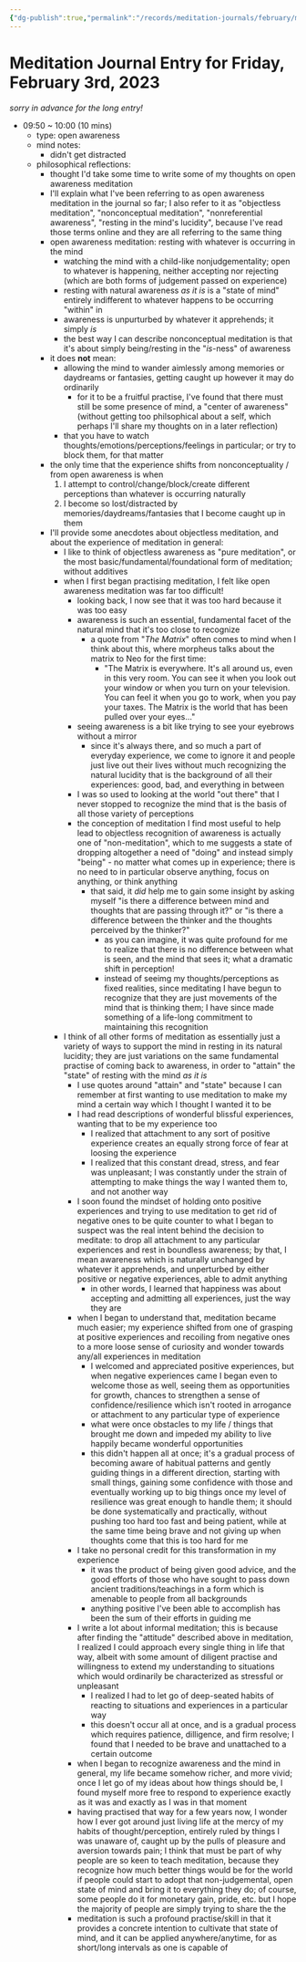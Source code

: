```yaml
---
{"dg-publish":true,"permalink":"/records/meditation-journals/february/meditation-journal-for-2023-02-03/","tags":["type/meditation-journal-entry info/phil-384/meditation-journal-entry"]}
---
```



# Meditation Journal Entry for Friday, February 3rd, 2023

*sorry in advance for the long entry!*

- 09:50 ~ 10:00 (10 mins)
	- type: open awareness
	- mind notes:
		- didn't get distracted
	- philosophical reflections:
		- thought I'd take some time to write some of my thoughts on open awareness meditation
		- I'll explain what I've been referring to as open awareness meditation in the journal so far; I also refer to it as "objectless meditation", "nonconceptual meditation", "nonreferential awareness", "resting in the mind's lucidity", because I've read those terms online and they are all referring to the same thing
		- open awareness meditation: resting with whatever is occurring in the mind
			- watching the mind with a child-like nonjudgementality; open to whatever is happening, neither accepting nor rejecting (which are both forms of judgement passed on experience)
			- resting with natural awareness *as it is* is a "state of mind" entirely indifferent to whatever happens to be occurring "within" in
			- awareness is unpurturbed by whatever it apprehends; it simply *is*
			- the best way I can describe nonconceptual meditation is that it's about simply being/resting in the "*is*-ness" of awareness
		- it does **not** mean:
			- allowing the mind to wander aimlessly among memories or daydreams or fantasies, getting caught up however it may do ordinarily
				- for it to be a fruitful practise, I've found that there must still be some presence of mind, a "center of awareness" (without getting too philsophical about a self, which perhaps I'll share my thoughts on in a later reflection)
			- that you have to watch thoughts/emotions/perceptions/feelings in particular; or try to block them, for that matter
		- the only time that the experience shifts from nonconceptuality / from open awareness is when
			1. I attempt to control/change/block/create different perceptions than whatever is occurring naturally
			2. I become so lost/distracted by memories/daydreams/fantasies that I become caught up in them
		- I'll provide some anecdotes about objectless meditation, and about the experience of meditation in general:
			- I like to think of objectless awareness as "pure meditation", or the most basic/fundamental/foundational form of meditation; without additives
			- when I first began practising meditation, I felt like open awareness meditation was far too difficult!
				- looking back, I now see that it was too hard because it was too easy
				- awareness is such an essential, fundamental facet of the natural mind that it's too close to recognize
					- a quote from "*The Matrix*" often comes to mind when I think about this, where morpheus talks about the matrix to Neo for the first time:
						- "The Matrix is everywhere. It's all around us, even in this very room. You can see it when you look out your window or when you turn on your television. You can feel it when you go to work, when you pay your taxes. The Matrix is the world that has been pulled over your eyes..."
				- seeing awareness is a bit like trying to see your eyebrows without a mirror
					- since it's always there, and so much a part of everyday experience, we come to ignore it and people just live out their lives without much recognizing the natural lucidity that is the background of all their experiences: good, bad, and everything in between
				- I was so used to looking at the world "out there" that I never stopped to recognize the mind that is the basis of all those variety of perceptions
				- the conception of meditation I find most useful to help lead to objectless recognition of awareness is actually one of "non-meditation", which to me suggests a state of dropping altogether a need of "doing" and instead simply "being" - no matter what comes up in experience; there is no need to in particular observe anything, focus on anything, or think anything
					- that said, it *did* help me to gain some insight by asking myself "is there a difference between mind and thoughts that are passing through it?" or "is there a difference between the thinker and the thoughts perceived by the thinker?"
						- as you can imagine, it was quite profound for me to realize that there is no difference between what is seen, and the mind that sees it; what a dramatic shift in perception!
						- instead of seeimg my thoughts/perceptions as fixed realities, since meditating I have begun to recognize that they are just movements of the mind that is thinking them; I have since made something of a life-long commitment to maintaining this recognition
			- I think of all other forms of meditation as essentially just a variety of ways to support the mind in resting in its natural lucidity; they are just variations on the same fundamental practise of coming back to awareness, in order to "attain" the "state" of resting with the mind *as it is*
				- I use quotes around "attain" and "state" because I can remember at first wanting to use meditation to make my mind a certain way which I thought I wanted it to be
				- I had read descriptions of wonderful blissful experiences, wanting that to be my experience too
					- I realized that attachment to any sort of positive experience creates an equally strong force of fear at loosing the experience
					- I realized that this constant dread, stress, and fear was unpleasant; I was constantly under the strain of attempting to make things the way I wanted them to, and not another way
				- I soon found the mindset of holding onto positive experiences and trying to use meditation to get rid of negative ones to be quite counter to what I began to suspect was the real intent behind the decision to meditate: to drop all attachment to any particular experiences and rest in boundless awareness; by that, I mean awareness which is naturally unchanged by whatever it apprehends, and unperturbed by either positive or negative experiences, able to admit anything
					- in other words, I learned that happiness was about accepting and admitting all experiences, just the way they are
				- when I began to understand that, meditation became much easier; my experience shifted from one of grasping at positive experiences and recoiling from negative ones to a more loose sense of curiosity and wonder towards any/all experiences in meditation
					- I welcomed and appreciated positive experiences, but when negative experiences came I began even to welcome those as well, seeing them as opportunities for growth, chances to strengthen a sense of confidence/resilience which isn't rooted in arrogance or attachment to any particular type of experience
					- what were once obstacles to my life / things that brought me down and impeded my ability to live happily became wonderful opportunities
					- this didn't happen all at once; it's a gradual process of becoming aware of habitual patterns and gently guiding things in a different direction, starting with small things, gaining some confidence with those and eventually working up to big things once my level of resilience was great enough to handle them; it should be done systematically and practically, without pushing too hard too fast and being patient, while at the same time being brave and not giving up when thoughts come that this is too hard for me
				- I take no personal credit for this transformation in my experience
					- it was the product of being given good advice, and the good efforts of those who have sought to pass down ancient traditions/teachings in a form which is amenable to people from all backgrounds
					- anything positive I've been able to accomplish has been the sum of their efforts in guiding me
				- I write a lot about informal meditation; this is because after finding the "attitude" described above in meditation, I realized I could approach every single thing in life that way, albeit with some amount of diligent practise and willingness to extend my understanding to situations which would ordinarily be characterized as stressful or unpleasant
					- I realized I had to let go of deep-seated habits of reacting to situations and experiences in a particular way
					- this doesn't occur all at once, and is a gradual process which requires patience, dilligence, and firm resolve; I found that I needed to be brave and unattached to a certain outcome
				- when I began to recognize awareness and the mind in general, my life became somehow richer, and more vivid; once I let go of my ideas about how things should be, I found myself more free to respond to experience exactly as it was and exactly as I was in that moment
				- having practised that way for a few years now, I wonder how I ever got around just living life at the mercy of my habits of thought/perception, entirely ruled by things I was unaware of, caught up by the pulls of pleasure and aversion towards pain; I think that must be part of why people are so keen to teach meditation, because they recognize how much better things would be for the world if people could start to adopt that non-judgemental, open state of mind and bring it to everything they do; of course, some people do it for monetary gain, pride, etc. but I hope the majority of people are simply trying to share the the 
				- meditation is such a profound practise/skill in that it provides a concrete intention to cultivate that state of mind, and it can be applied anywhere/anytime, for as short/long intervals as one is capable of